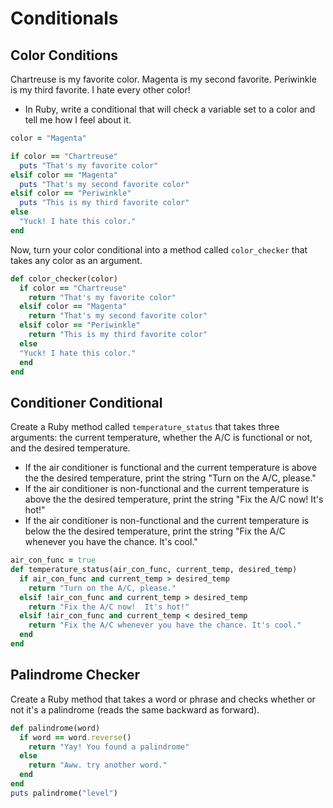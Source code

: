 # Conditionals

## Color Conditions

Chartreuse is my favorite color. Magenta is my second favorite. Periwinkle is my third favorite. I hate every other color!
* In Ruby, write a conditional that will check a variable set to a color and tell me how I feel about it.

```ruby
color = "Magenta"

if color == "Chartreuse"
  puts "That's my favorite color"
elsif color == "Magenta"
  puts "That's my second favorite color"
elsif color == "Periwinkle"
  puts "This is my third favorite color"
else
  "Yuck! I hate this color."
end
```

Now, turn your color conditional into a method called `color_checker` that takes any color as an argument.

```ruby
def color_checker(color)
  if color == "Chartreuse"
    return "That's my favorite color"
  elsif color == "Magenta"
    return "That's my second favorite color"
  elsif color == "Periwinkle"
    return "This is my third favorite color"
  else
  "Yuck! I hate this color."
  end
end
```

## Conditioner Conditional
Create a Ruby method called `temperature_status` that takes three arguments: the current temperature, whether the A/C is functional or not, and the desired temperature.

  - If the air conditioner is functional and the current temperature is above the the desired temperature, print the string "Turn on the A/C, please."
  - If the air conditioner is non-functional and the current temperature is above the the desired temperature, print the string "Fix the A/C now!  It's hot!"
  - If the air conditioner is non-functional and the current temperature is below the the desired temperature, print the string "Fix the A/C whenever you have the chance. It's cool."

```ruby
air_con_func = true
def temperature_status(air_con_func, current_temp, desired_temp)
  if air_con_func and current_temp > desired_temp
    return "Turn on the A/C, please."
  elsif !air_con_func and current_temp > desired_temp
    return "Fix the A/C now!  It's hot!"
  elsif !air_con_func and current_temp < desired_temp
    return "Fix the A/C whenever you have the chance. It's cool."
  end
end
```

## Palindrome Checker

Create a Ruby method that takes a word or phrase and checks whether or not it's a palindrome (reads the same backward as forward).

```ruby
def palindrome(word)
  if word == word.reverse()
    return "Yay! You found a palindrome"
  else
    return "Aww. try another word."
  end
end
puts palindrome("level")
```
